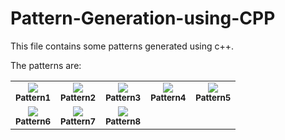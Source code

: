 # Pattern-Generation-using-CPP
This file contains some patterns generated using c++.

The patterns are:

<table>
    <tbody>
        <tr>
            <td align = "center">
                <img src = "https://static.takeuforward.org/wp/uploads/2022/08/P1.png">
                <br>
                <sub><b>Pattern1</b></sub>
            </td>
            <td align = "center">
                <img src = "https://static.takeuforward.org/wp/uploads/2022/08/P2.png">
                <br>
                <sub><b>Pattern2</b></sub>
            </td>
            <td align = "center">
                <img src = "https://static.takeuforward.org/wp/uploads/2022/08/P3.png">
                <br>
                <sub><b>Pattern3</b></sub>
            </td>
            <td align = "center">
                <img src = "https://static.takeuforward.org/wp/uploads/2022/08/P4.png">
                <br>
                <sub><b>Pattern4</b></sub>
            </td>
            <td align = "center">
                <img src = "https://static.takeuforward.org/wp/uploads/2022/08/P5.png">
                <br>
                <sub><b>Pattern5</b></sub>
            </td>
        </tr>
        <tr>
            <td align = "center">
                <img src = "https://static.takeuforward.org/wp/uploads/2022/08/P6.png">
                <br>
                <sub><b>Pattern6</b></sub>
            </td>
            <td align = "center">
                <img src = "https://static.takeuforward.org/wp/uploads/2022/08/P7.png">
                <br>
                <sub><b>Pattern7</b></sub>
            </td> 
            <td align = "center">
                <img src = "https://static.takeuforward.org/wp/uploads/2022/08/P8.png">
                <br>
                <sub><b>Pattern8</b></sub>
            </td> 
        </tr>
    </tbody>
</table>